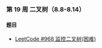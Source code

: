 ### 第 19 周 二叉树（8.8-8.14）

#### 题目

- [LeetCode #968 监控二叉树(困难)](https://leetcode.cn/problems/binary-tree-cameras/)


